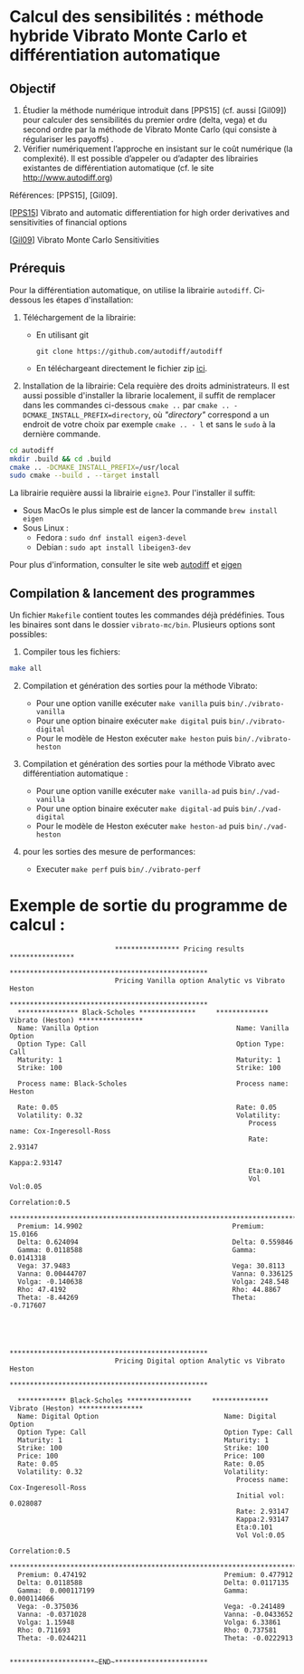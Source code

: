 # Calcul des sensibilités : méthode hybride Vibrato Monte Carlo et différentiation automatique

## Objectif

1. Étudier la méthode numérique introduit dans [PPS15] (cf. aussi [Gil09]) pour calculer des sensibilités du premier
   ordre (delta, vega) et du second ordre par la méthode de Vibrato Monte Carlo (qui consiste à régulariser les payoffs)
   .
2. Vérifier numériquement l’approche en insistant sur le coût numérique (la complexité). Il est possible d’appeler ou
   d’adapter des librairies existantes de différentiation automatique (cf. le site http://www.autodiff.org)

Références: [PPS15], [Gil09].

[[PPS15](https://arxiv.org/abs/1606.06143)] Vibrato and automatic differentiation for high order derivatives and
sensitivities of financial options

[[Gil09](https://link.springer.com/chapter/10.1007/978-3-642-04107-5_23)] Vibrato Monte Carlo Sensitivities

## Prérequis

Pour la différentiation automatique, on utilise la librairie `autodiff`. Ci-dessous les étapes d'installation:

1. Téléchargement de la librairie:

    - En utilisant git
      ```
      git clone https://github.com/autodiff/autodiff
      ```
    - En téléchargeant directement le fichier zip [ici](https://github.com/autodiff/autodiff/archive/master.zip).

2. Installation de la librairie:
   Cela requière des droits administrateurs. Il est aussi possible d'installer la librarie localement, il suffit de
   remplacer dans les commandes ci-dessous `cmake ..` par `cmake .. -DCMAKE_INSTALL_PREFIX=directory`, où _"directory"_
   correspond a un endroit de votre choix par exemple `cmake .. - l` et sans le `sudo`
   à la dernière commande.

```bash
cd autodiff
mkdir .build && cd .build
cmake .. -DCMAKE_INSTALL_PREFIX=/usr/local
sudo cmake --build . --target install
```

La librairie requière aussi la librairie `eigne3`. Pour l'installer il suffit:

- Sous MacOs le plus simple est de lancer la commande `brew install eigen`
- Sous Linux :
    - Fedora : `sudo dnf install eigen3-devel`
    - Debian : `sudo apt install libeigen3-dev`

Pour plus d'information, consulter le site web [autodiff](https://autodiff.github.io/) et
[eigen](https://eigen.tuxfamily.org/index.php?title=Main_Page)

## Compilation & lancement des programmes

Un fichier `Makefile` contient toutes les commandes déjà prédéfinies. Tous les binaires sont dans le
dossier `vibrato-mc/bin`. Plusieurs options sont possibles:

1. Compiler tous les fichiers:

```bash
make all
```

2. Compilation et génération des sorties pour la méthode Vibrato:

    - Pour une option vanille exécuter ```make vanilla``` puis `bin/./vibrato-vanilla`
    - Pour une option binaire exécuter ```make digital``` puis `bin/./vibrato-digital`
    - Pour le modèle de Heston exécuter ```make heston``` puis `bin/./vibrato-heston`


3. Compilation et génération des sorties pour la méthode Vibrato avec différentiation automatique :

    - Pour une option vanille exécuter ```make vanilla-ad``` puis `bin/./vad-vanilla`
    - Pour une option binaire exécuter ```make digital-ad``` puis `bin/./vad-digital`
    - Pour le modèle de Heston exécuter ```make heston-ad``` puis `bin/./vad-heston`


4. pour les sorties des mesure de performances:

    - Executer ```make perf``` puis `bin/./vibrato-perf`
   

# Exemple de sortie du programme de calcul :


                              **************** Pricing results ****************
                              *************************************************
                              Pricing Vanilla option Analytic vs Vibrato Heston
                              *************************************************
      *************** Black-Scholes **************     ************* Vibrato (Heston) ****************
      Name: Vanilla Option                                  Name: Vanilla Option
      Option Type: Call                                     Option Type: Call
      Maturity: 1                                           Maturity: 1
      Strike: 100                                           Strike: 100
      
      Process name: Black-Scholes                           Process name: Heston
   
      Rate: 0.05                                            Rate: 0.05
      Volatility: 0.32                                      Volatility:
                                                               Process name: Cox-Ingeresoll-Ross
                                                               Rate: 2.93147
                                                               Kappa:2.93147
                                                               Eta:0.101
                                                               Vol Vol:0.05
                                                               Correlation:0.5
      ************************************************************************************************
      Premium: 14.9902                                     Premium: 15.0166
      Delta: 0.624094                                      Delta: 0.559846
      Gamma: 0.0118588                                     Gamma: 0.0141318
      Vega: 37.9483                                        Vega: 30.8113
      Vanna: 0.00444707                                    Vanna: 0.336125
      Volga: -0.140638                                     Volga: 248.548
      Rho: 47.4192                                         Rho: 44.8867
      Theta: -8.44269                                      Theta: -0.717607




                              *************************************************
                              Pricing Digital option Analytic vs Vibrato Heston
                              *************************************************

      ************ Black-Scholes ****************     ************** Vibrato (Heston) ****************
      Name: Digital Option                               Name: Digital Option
      Option Type: Call                                  Option Type: Call
      Maturity: 1                                        Maturity: 1
      Strike: 100                                        Strike: 100
      Price: 100                                         Price: 100
      Rate: 0.05                                         Rate: 0.05
      Volatility: 0.32                                   Volatility:
                                                            Process name: Cox-Ingeresoll-Ross
                                                            Initial vol: 0.028087
                                                            Rate: 2.93147
                                                            Kappa:2.93147
                                                            Eta:0.101
                                                            Vol Vol:0.05
                                                            Correlation:0.5
      ************************************************************************************************
      Premium: 0.474192                                  Premium: 0.477912
      Delta: 0.0118588                                   Delta: 0.0117135
      Gamma:  0.000117199                                Gamma: 0.000114066
      Vega: -0.375036                                    Vega: -0.241489
      Vanna: -0.0371028                                  Vanna: -0.0433652
      Volga: 1.15948                                     Volga: 6.33861
      Rho: 0.711693                                      Rho: 0.737581
      Theta: -0.0244211                                  Theta: -0.0222913

                              *********************~END~***********************